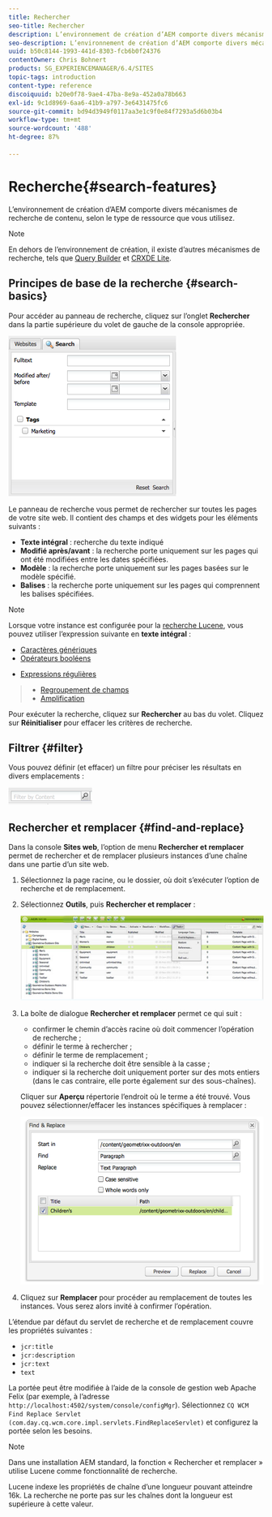 ```yaml
---
title: Rechercher
seo-title: Rechercher
description: L’environnement de création d’AEM comporte divers mécanismes de recherche de contenu, selon le type de ressource que vous utilisez.
seo-description: L’environnement de création d’AEM comporte divers mécanismes de recherche de contenu, selon le type de ressource que vous utilisez.
uuid: b50c8144-1993-441d-8303-fcb6b0f24376
contentOwner: Chris Bohnert
products: SG_EXPERIENCEMANAGER/6.4/SITES
topic-tags: introduction
content-type: reference
discoiquuid: b20e0f78-9ae4-47ba-8e9a-452a0a78b663
exl-id: 9c1d8969-6aa6-41b9-a797-3e6431475fc6
source-git-commit: bd94d3949f0117aa3e1c9f0e84f7293a5d6b03b4
workflow-type: tm+mt
source-wordcount: '488'
ht-degree: 87%

---
```


# Recherche{#search-features}

L’environnement de création d’AEM comporte divers mécanismes de recherche de contenu, selon le type de ressource que vous utilisez.

>[!NOTE]
>
>En dehors de l’environnement de création, il existe d’autres mécanismes de recherche, tels que [Query Builder](/help/sites-developing/querybuilder-api.md) et [CRXDE Lite](/help/sites-developing/developing-with-crxde-lite.md).

## Principes de base de la recherche {#search-basics}

Pour accéder au panneau de recherche, cliquez sur l’onglet **Rechercher** dans la partie supérieure du volet de gauche de la console appropriée.

![chlimage_1-140](assets/chlimage_1-140.png)

Le panneau de recherche vous permet de rechercher sur toutes les pages de votre site web. Il contient des champs et des widgets pour les éléments suivants :

* **Texte intégral** : recherche du texte indiqué
* **Modifié après/avant** : la recherche porte uniquement sur les pages qui ont été modifiées entre les dates spécifiées.
* **Modèle** : la recherche porte uniquement sur les pages basées sur le modèle spécifié.
* **Balises** : la recherche porte uniquement sur les pages qui comprennent les balises spécifiées.

>[!NOTE]
>
>Lorsque votre instance est configurée pour la [recherche Lucene](/help/sites-deploying/queries-and-indexing.md), vous pouvez utiliser l’expression suivante en **texte intégral** :
>
>* [Caractères génériques](https://lucene.apache.org/core/5_3_1/queryparser/org/apache/lucene/queryparser/classic/package-summary.html#Wildcard_Searches) 
>* [Opérateurs booléens](https://lucene.apache.org/core/5_3_1/queryparser/org/apache/lucene/queryparser/classic/package-summary.html#Boolean_operators)  

   >
   >
* [Expressions régulières](https://lucene.apache.org/core/5_3_1/queryparser/org/apache/lucene/queryparser/classic/package-summary.html#Regexp_Searches)
>* [Regroupement de champs](https://lucene.apache.org/core/5_3_1/queryparser/org/apache/lucene/queryparser/classic/package-summary.html#Field_Grouping) 
>* [Amplification](https://lucene.apache.org/core/5_3_1/queryparser/org/apache/lucene/queryparser/classic/package-summary.html#Boosting_a_Term) 

>



Pour exécuter la recherche, cliquez sur **Rechercher** au bas du volet. Cliquez sur **Réinitialiser** pour effacer les critères de recherche.

## Filtrer {#filter}

Vous pouvez définir (et effacer) un filtre pour préciser les résultats en divers emplacements :

![chlimage_1-141](assets/chlimage_1-141.png)

## Rechercher et remplacer {#find-and-replace}

Dans la console **Sites web**, l’option de menu **Rechercher et remplacer** permet de rechercher et de remplacer plusieurs instances d’une chaîne dans une partie d’un site web.

1. Sélectionnez la page racine, ou le dossier, où doit s’exécuter l’option de recherche et de remplacement.
1. Sélectionnez **Outils**, puis **Rechercher et remplacer** :

   ![screen_shot_2012-02-15at120346pm](assets/screen_shot_2012-02-15at120346pm.png)

1. La boîte de dialogue **Rechercher et remplacer** permet ce qui suit :

   * confirmer le chemin d’accès racine où doit commencer l’opération de recherche ;
   * définir le terme à rechercher ;
   * définir le terme de remplacement ;
   * indiquer si la recherche doit être sensible à la casse ;
   * indiquer si la recherche doit uniquement porter sur des mots entiers (dans le cas contraire, elle porte également sur des sous-chaînes).

   Cliquer sur **Aperçu** répertorie l’endroit où le terme a été trouvé. Vous pouvez sélectionner/effacer les instances spécifiques à remplacer :

   ![screen_shot_2012-02-15at120719pm](assets/screen_shot_2012-02-15at120719pm.png)

1. Cliquez sur **Remplacer** pour procéder au remplacement de toutes les instances. Vous serez alors invité à confirmer l’opération.

L’étendue par défaut du servlet de recherche et de remplacement couvre les propriétés suivantes :

* `jcr:title`
* `jcr:description`
* `jcr:text`
* `text`

La portée peut être modifiée à l’aide de la console de gestion web Apache Felix (par exemple, à l’adresse `http://localhost:4502/system/console/configMgr`). Sélectionnez `CQ WCM Find Replace Servlet (com.day.cq.wcm.core.impl.servlets.FindReplaceServlet)` et configurez la portée selon les besoins.

>[!NOTE]
>
>Dans une installation AEM standard, la fonction « Rechercher et remplacer » utilise Lucene comme fonctionnalité de recherche.
>
>Lucene indexe les propriétés de chaîne d’une longueur pouvant atteindre 16k. La recherche ne porte pas sur les chaînes dont la longueur est supérieure à cette valeur.
